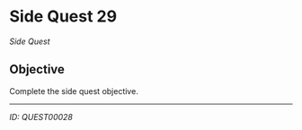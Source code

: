 # Side Quest 29

*Side Quest*

## Objective
Complete the side quest objective.

---
*ID: QUEST00028*